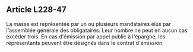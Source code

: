 Article L228-47
----
La masse est représentée par un ou plusieurs mandataires élus par l'assemblée
générale des obligataires. Leur nombre ne peut en aucun cas excéder trois. En
cas d'émission par appel public à l'épargne, les représentants peuvent être
désignés dans le contrat d'émission.
